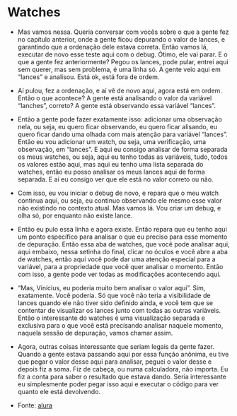 # Watches

- Mas vamos nessa. Queria conversar com vocês sobre o que a gente fez no capítulo anterior, onde a gente ficou depurando o valor de lances, e garantindo que a ordenação dele estava correta. Então vamos lá, executar de novo esse teste aqui com o debug. Ótimo, ele vai parar. E o que a gente fez anteriormente? Pegou os lances, pode pular, entrei aqui sem querer, mas sem problema, é uma linha só. A gente veio aqui em “lances” e analisou. Está ok, está fora de ordem.

- Aí pulou, fez a ordenação, e aí vê de novo aqui, agora está em ordem. Então o que acontece? A gente está analisando o valor da variável “lanches”, correto? A gente está observando essa variável “lances”.

- Então a gente pode fazer exatamente isso: adicionar uma observação nela, ou seja, eu quero ficar observando, eu quero ficar alisando, eu quero ficar dando uma olhada com mais atenção para variável “lances”. Então eu vou adicionar um watch, ou seja, uma verificação, uma observação, em “lances”. E aqui eu consigo analisar de forma separada os meus watches, ou seja, aqui eu tenho todas as variáveis, tudo, todos os valores estão aqui, mas aqui eu tenho uma lista separada do watches, então eu posso analisar os meus lances aqui de forma separada. E aí eu consigo ver que ele está no valor correto ou não.

- Com isso, eu vou iniciar o debug de novo, e repara que o meu watch continua aqui, ou seja, eu continuo observando ele mesmo esse valor não existindo no contexto atual. Mas vamos lá. Vou criar um debug, e olha só, por enquanto não existe lance.

- Então eu pulo essa linha e agora existe. Então repara que eu tenho aqui um ponto específico para analisar o que eu preciso para esse momento de depuração. Então essa aba de watches, que você pode analisar aqui, aqui embaixo, nessa setinha do final, clicar no óculos e você abre a aba de watches, então aqui você pode dar uma atenção especial para a variável, para a propriedade que você quer analisar o momento. Então com isso, a gente pode ver todas as modificações acontecendo aqui.

- “Mas, Vinícius, eu poderia muito bem analisar o valor aqui”. Sim, exatamente. Você poderia. Só que você não teria a visibilidade de lances quando ele não tiver sido definido ainda, e você tem que se contentar de visualizar os lances junto com todas as outras variáveis. Então o interessante do watches é uma visualização separada e exclusiva para o que você está precisando analisar naquele momento, naquela sessão de depuração, vamos chamar assim.

- Agora, outras coisas interessante que seriam legais da gente fazer. Quando a gente estava passando aqui por essa função anônima, eu tive que pegar o valor desse aqui para analisar, peguei o valor desse e depois fiz a soma. Fiz de cabeça, ou numa calculadora, não importa. Eu fiz a conta para saber o resultado que estava dando. Seria interessante eu simplesmente poder pegar isso aqui e executar o código para ver quanto ele está devolvendo.

- Fonte: [alura](https://cursos.alura.com.br/course/php-xdebug-profiling/task/64545)
